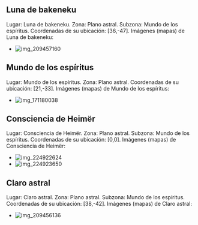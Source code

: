 ## Luna de bakeneku
Lugar: Luna de bakeneku.
Zona: Plano astral.
Subzona: Mundo de los espíritus.
Coordenadas de su ubicación: [36,-47].
Imágenes (mapas) de Luna de bakeneku:
- ![img_209457160](https://media.discordapp.net/attachments/1115311447145193482/1115349428786704434/209457160.jpg)

## Mundo de los espíritus
Lugar: Mundo de los espíritus.
Zona: Plano astral.
Coordenadas de su ubicación: [21,-33].
Imágenes (mapas) de Mundo de los espíritus:
- ![img_171180038](https://media.discordapp.net/attachments/1115311447145193482/1115336156234666005/171180038.jpg)

## Consciencia de Heimër
Lugar: Consciencia de Heimër.
Zona: Plano astral.
Subzona: Mundo de los espíritus.
Coordenadas de su ubicación: [0,0].
Imágenes (mapas) de Consciencia de Heimër:
- ![img_224922624](https://media.discordapp.net/attachments/1115311447145193482/1115355376888590366/224922624.jpg)
- ![img_224923650](https://media.discordapp.net/attachments/1115311447145193482/1115355404541632584/224923650.jpg)

## Claro astral
Lugar: Claro astral.
Zona: Plano astral.
Subzona: Mundo de los espíritus.
Coordenadas de su ubicación: [38,-42].
Imágenes (mapas) de Claro astral:
- ![img_209456136](https://media.discordapp.net/attachments/1115311447145193482/1115349397484605530/209456136.jpg)
